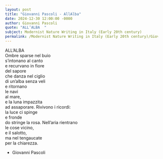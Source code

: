 ```yaml
---
layout: post
title: "Giovanni Pascoli - AllAlba"
date: 2024-12-30 12:00:00 -0000
author: Giovanni Pascoli
quote: "ALL’ALBA  "
subject: Modernist Nature Writing in Italy (Early 20th century)
permalink: /Modernist Nature Writing in Italy (Early 20th century)/Giovanni Pascoli/Giovanni Pascoli - AllAlba
---
```


ALL’ALBA  
Ombre sparse nel buio  
s’intonano al canto  
e recurvano in fiore  
del sapore  
che danza nel ciglio  
di un’alba senza veli  
e ritornano  
le navi  
al mare,  
e la luna impazzita  
ad assaporare.
Rivivono i ricordi:  
la luce ci spinge  
e fronde  
do stringe la rosa.
Nell’aria rientrano  
le cose vicino,  
e il salotto,  
ma nel tengaucate  
per la chiarezza.


- Giovanni Pascoli
